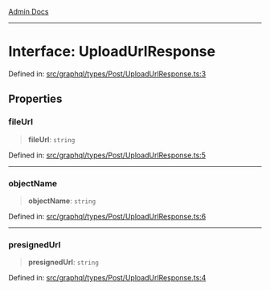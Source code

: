 [Admin Docs](/)

***

# Interface: UploadUrlResponse

Defined in: [src/graphql/types/Post/UploadUrlResponse.ts:3](https://github.com/Suyash878/talawa-api/blob/2164956a3cfab8e53ec86349b53a841816d69cde/src/graphql/types/Post/UploadUrlResponse.ts#L3)

## Properties

### fileUrl

> **fileUrl**: `string`

Defined in: [src/graphql/types/Post/UploadUrlResponse.ts:5](https://github.com/Suyash878/talawa-api/blob/2164956a3cfab8e53ec86349b53a841816d69cde/src/graphql/types/Post/UploadUrlResponse.ts#L5)

***

### objectName

> **objectName**: `string`

Defined in: [src/graphql/types/Post/UploadUrlResponse.ts:6](https://github.com/Suyash878/talawa-api/blob/2164956a3cfab8e53ec86349b53a841816d69cde/src/graphql/types/Post/UploadUrlResponse.ts#L6)

***

### presignedUrl

> **presignedUrl**: `string`

Defined in: [src/graphql/types/Post/UploadUrlResponse.ts:4](https://github.com/Suyash878/talawa-api/blob/2164956a3cfab8e53ec86349b53a841816d69cde/src/graphql/types/Post/UploadUrlResponse.ts#L4)

